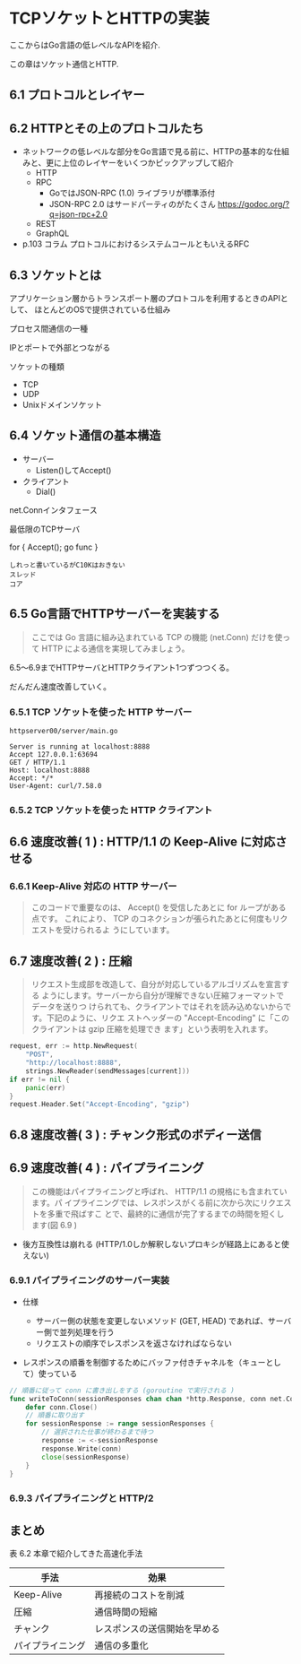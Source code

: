 # TCPソケットとHTTPの実装

ここからはGo言語の低レベルなAPIを紹介.

この章はソケット通信とHTTP.

## 6.1 プロトコルとレイヤー

## 6.2 HTTPとその上のプロトコルたち

* ネットワークの低レベルな部分をGo言語で見る前に、HTTPの基本的な仕組みと、更に上位のレイヤーをいくつかピックアップして紹介
    * HTTP
    * RPC
        * GoではJSON-RPC (1.0) ライブラリが標準添付
        * JSON-RPC 2.0 はサードパーティのがたくさん <https://godoc.org/?q=json-rpc+2.0>
    * REST
    * GraphQL
* p.103 コラム プロトコルにおけるシステムコールともいえるRFC

## 6.3 ソケットとは

アプリケーション層からトランスポート層のプロトコルを利用するときのAPIとして、
ほとんどのOSで提供されている仕組み

プロセス間通信の一種

IPとポートで外部とつながる

ソケットの種類

* TCP
* UDP
* Unixドメインソケット

## 6.4 ソケット通信の基本構造

* サーバー
    * Listen()してAccept()
* クライアント
    * Dial()

net.Connインタフェース

最低限のTCPサーバ

for { Accept(); go func }

    しれっと書いているがC10Kはおきない
    スレッド
    コア

## 6.5 Go言語でHTTPサーバーを実装する

> ここでは Go 言語に組み込まれている TCP の機能 (net.Conn) だけを使って HTTP による通信を実現してみましょう。

6.5〜6.9までHTTPサーバとHTTPクライアント1つずつつくる。

だんだん速度改善していく。

### 6.5.1 TCP ソケットを使った HTTP サーバー

`httpserver00/server/main.go`

```
Server is running at localhost:8888
Accept 127.0.0.1:63694
GET / HTTP/1.1
Host: localhost:8888
Accept: */*
User-Agent: curl/7.58.0
```

### 6.5.2 TCP ソケットを使った HTTP クライアント

## 6.6 速度改善( 1 ) : HTTP/1.1 の Keep-Alive に対応させる

### 6.6.1 Keep-Alive 対応の HTTP サーバー

> このコードで重要なのは、 Accept() を受信したあとに for ループがある点です。
これにより、 TCP のコネクションが張られたあとに何度もリクエストを受けられるよ
うにしています。

## 6.7 速度改善( 2 ) : 圧縮

> リクエスト生成部を改造して、自分が対応しているアルゴリズムを宣言する
ようにします。サーバーから自分が理解できない圧縮フォーマットでデータを送りつ
けられても、クライアントではそれを読み込めないからです。下記のように、リクエ
ストヘッダーの "Accept-Encoding" に「このクライアントは gzip 圧縮を処理でき
ます」という表明を入れます。

```go
request, err := http.NewRequest(
    "POST",
    "http://localhost:8888",
    strings.NewReader(sendMessages[current]))
if err != nil {
    panic(err)
}
request.Header.Set("Accept-Encoding", "gzip")
```

## 6.8 速度改善( 3 ) : チャンク形式のボディー送信

## 6.9 速度改善( 4 ) : パイプライニング

> この機能はパイプライニングと呼ばれ、 HTTP/1.1 の規格にも含まれています。パ
イプライニングでは、レスポンスがくる前に次から次にリクエストを多重で飛ばすこ
とで、最終的に通信が完了するまでの時間を短くします(図 6.9 )

* 後方互換性は崩れる (HTTP/1.0しか解釈しないプロキシが経路上にあると使えない)

### 6.9.1 パイプライニングのサーバー実装

* 仕様
    * サーバー側の状態を変更しないメソッド (GET, HEAD) であれば、サーバー側で並列処理を行う
    * リクエストの順序でレスポンスを返さなければならない

* レスポンスの順番を制御するためにバッファ付きチャネルを（キューとして）使っている

```go
// 順番に従って conn に書き出しをする (goroutine で実行される )
func writeToConn(sessionResponses chan chan *http.Response, conn net.Conn) {
    defer conn.Close()
    // 順番に取り出す
    for sessionResponse := range sessionResponses {
        // 選択された仕事が終わるまで待つ
        response := <-sessionResponse
        response.Write(conn)
        close(sessionResponse)
    }
}
```

### 6.9.3 パイプライニングと HTTP/2

## まとめ

表 6.2
本章で紹介してきた高速化手法

|手法|効果|
|--|--|
|Keep-Alive|再接続のコストを削減|
|圧縮|通信時間の短縮|
|チャンク|レスポンスの送信開始を早める|
|パイプライニング|通信の多重化|